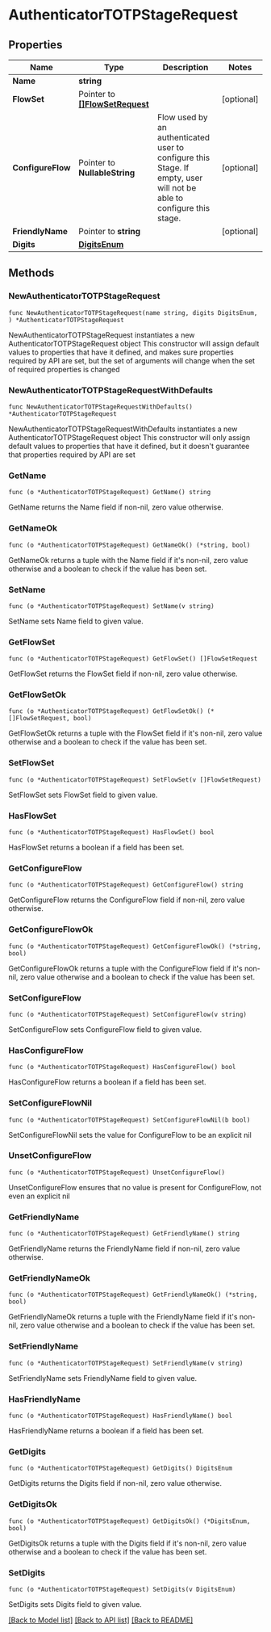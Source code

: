 # AuthenticatorTOTPStageRequest

## Properties

Name | Type | Description | Notes
------------ | ------------- | ------------- | -------------
**Name** | **string** |  | 
**FlowSet** | Pointer to [**[]FlowSetRequest**](FlowSetRequest.md) |  | [optional] 
**ConfigureFlow** | Pointer to **NullableString** | Flow used by an authenticated user to configure this Stage. If empty, user will not be able to configure this stage. | [optional] 
**FriendlyName** | Pointer to **string** |  | [optional] 
**Digits** | [**DigitsEnum**](DigitsEnum.md) |  | 

## Methods

### NewAuthenticatorTOTPStageRequest

`func NewAuthenticatorTOTPStageRequest(name string, digits DigitsEnum, ) *AuthenticatorTOTPStageRequest`

NewAuthenticatorTOTPStageRequest instantiates a new AuthenticatorTOTPStageRequest object
This constructor will assign default values to properties that have it defined,
and makes sure properties required by API are set, but the set of arguments
will change when the set of required properties is changed

### NewAuthenticatorTOTPStageRequestWithDefaults

`func NewAuthenticatorTOTPStageRequestWithDefaults() *AuthenticatorTOTPStageRequest`

NewAuthenticatorTOTPStageRequestWithDefaults instantiates a new AuthenticatorTOTPStageRequest object
This constructor will only assign default values to properties that have it defined,
but it doesn't guarantee that properties required by API are set

### GetName

`func (o *AuthenticatorTOTPStageRequest) GetName() string`

GetName returns the Name field if non-nil, zero value otherwise.

### GetNameOk

`func (o *AuthenticatorTOTPStageRequest) GetNameOk() (*string, bool)`

GetNameOk returns a tuple with the Name field if it's non-nil, zero value otherwise
and a boolean to check if the value has been set.

### SetName

`func (o *AuthenticatorTOTPStageRequest) SetName(v string)`

SetName sets Name field to given value.


### GetFlowSet

`func (o *AuthenticatorTOTPStageRequest) GetFlowSet() []FlowSetRequest`

GetFlowSet returns the FlowSet field if non-nil, zero value otherwise.

### GetFlowSetOk

`func (o *AuthenticatorTOTPStageRequest) GetFlowSetOk() (*[]FlowSetRequest, bool)`

GetFlowSetOk returns a tuple with the FlowSet field if it's non-nil, zero value otherwise
and a boolean to check if the value has been set.

### SetFlowSet

`func (o *AuthenticatorTOTPStageRequest) SetFlowSet(v []FlowSetRequest)`

SetFlowSet sets FlowSet field to given value.

### HasFlowSet

`func (o *AuthenticatorTOTPStageRequest) HasFlowSet() bool`

HasFlowSet returns a boolean if a field has been set.

### GetConfigureFlow

`func (o *AuthenticatorTOTPStageRequest) GetConfigureFlow() string`

GetConfigureFlow returns the ConfigureFlow field if non-nil, zero value otherwise.

### GetConfigureFlowOk

`func (o *AuthenticatorTOTPStageRequest) GetConfigureFlowOk() (*string, bool)`

GetConfigureFlowOk returns a tuple with the ConfigureFlow field if it's non-nil, zero value otherwise
and a boolean to check if the value has been set.

### SetConfigureFlow

`func (o *AuthenticatorTOTPStageRequest) SetConfigureFlow(v string)`

SetConfigureFlow sets ConfigureFlow field to given value.

### HasConfigureFlow

`func (o *AuthenticatorTOTPStageRequest) HasConfigureFlow() bool`

HasConfigureFlow returns a boolean if a field has been set.

### SetConfigureFlowNil

`func (o *AuthenticatorTOTPStageRequest) SetConfigureFlowNil(b bool)`

 SetConfigureFlowNil sets the value for ConfigureFlow to be an explicit nil

### UnsetConfigureFlow
`func (o *AuthenticatorTOTPStageRequest) UnsetConfigureFlow()`

UnsetConfigureFlow ensures that no value is present for ConfigureFlow, not even an explicit nil
### GetFriendlyName

`func (o *AuthenticatorTOTPStageRequest) GetFriendlyName() string`

GetFriendlyName returns the FriendlyName field if non-nil, zero value otherwise.

### GetFriendlyNameOk

`func (o *AuthenticatorTOTPStageRequest) GetFriendlyNameOk() (*string, bool)`

GetFriendlyNameOk returns a tuple with the FriendlyName field if it's non-nil, zero value otherwise
and a boolean to check if the value has been set.

### SetFriendlyName

`func (o *AuthenticatorTOTPStageRequest) SetFriendlyName(v string)`

SetFriendlyName sets FriendlyName field to given value.

### HasFriendlyName

`func (o *AuthenticatorTOTPStageRequest) HasFriendlyName() bool`

HasFriendlyName returns a boolean if a field has been set.

### GetDigits

`func (o *AuthenticatorTOTPStageRequest) GetDigits() DigitsEnum`

GetDigits returns the Digits field if non-nil, zero value otherwise.

### GetDigitsOk

`func (o *AuthenticatorTOTPStageRequest) GetDigitsOk() (*DigitsEnum, bool)`

GetDigitsOk returns a tuple with the Digits field if it's non-nil, zero value otherwise
and a boolean to check if the value has been set.

### SetDigits

`func (o *AuthenticatorTOTPStageRequest) SetDigits(v DigitsEnum)`

SetDigits sets Digits field to given value.



[[Back to Model list]](../README.md#documentation-for-models) [[Back to API list]](../README.md#documentation-for-api-endpoints) [[Back to README]](../README.md)


